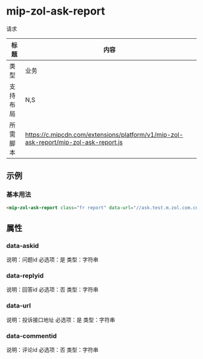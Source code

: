# mip-zol-ask-report

请求

标题|内容
----|----
类型|业务
支持布局|N,S|
所需脚本|https://c.mipcdn.com/extensions/platform/v1/mip-zol-ask-report/mip-zol-ask-report.js

## 示例

### 基本用法
```html
<mip-zol-ask-report class="fr report" data-url="//ask.test.m.zol.com.cn/wapask/index.php?c=Ajax_Complaint&a=Complaint" data-askid="1948780" data-replyid="" data-commentid="">举报</mip-zol-ask-report>
```

## 属性

### data-askid

说明：问题id
必选项：是
类型：字符串

### data-replyid

说明：回答id
必选项：否
类型：字符串

### data-url

说明：投诉接口地址
必选项：是
类型：字符串

### data-commentid

说明：评论id
必选项：否
类型：字符串


